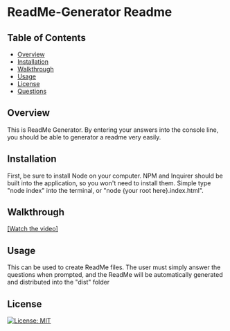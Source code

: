 

# ReadMe-Generator Readme

## Table of Contents
* [Overview](#Overview)
* [Installation](#Installation)
* [Walkthrough](#Walkthrough)
* [Usage](#Usage)
* [License](#License) 
* [Questions](#Questions)

## Overview
This is ReadMe Generator. By entering your answers into the console line, you should be able to generator a readme very easily.

## Installation
First, be sure to install Node on your computer. NPM and Inquirer should be built into the application, so you won't need to install them. Simple type "node index" into the terminal, or "node {your root here}.index.html".

## Walkthrough
[[Watch the video]](https://youtu.be/O0B7n1CSMgQ)


## Usage
This can be used to create ReadMe files. The user must simply answer the questions when prompted, and the ReadMe will be automatically generated and distributed into the "dist" folder


## License

[![License: MIT](https://img.shields.io/badge/License-MIT-yellow.svg)](https://opensource.org/licenses/MIT)
            

    
